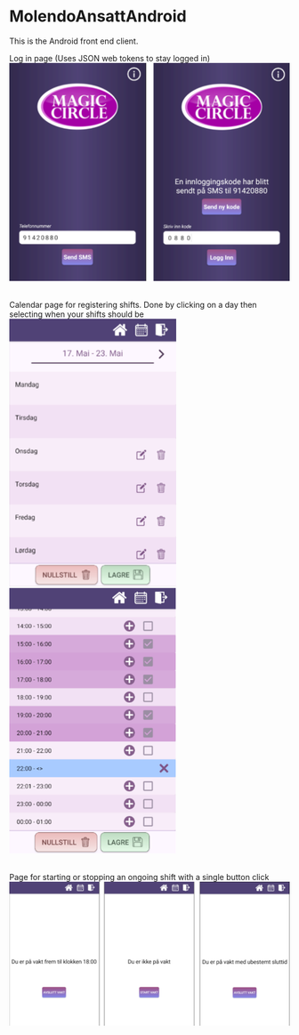 # MolendoAnsattAndroid
This is the Android front end client.

Log in page (Uses JSON web tokens to stay logged in)
<br>
<img width="600" src="../githubImages/AndroidLogIn.PNG">
<br> <br>

Calendar page for registering shifts. Done by clicking on a day then selecting when your shifts should be
<br>
<img width="300" src="../githubImages/CalendarWeek.PNG">
<img width="300" src="../githubImages/CalendarDay.PNG">
<br> <br>

Page for starting or stopping an ongoing shift with a single button click
<br>
<img width="900" src="../githubImages/AndroidStartStop.PNG">
